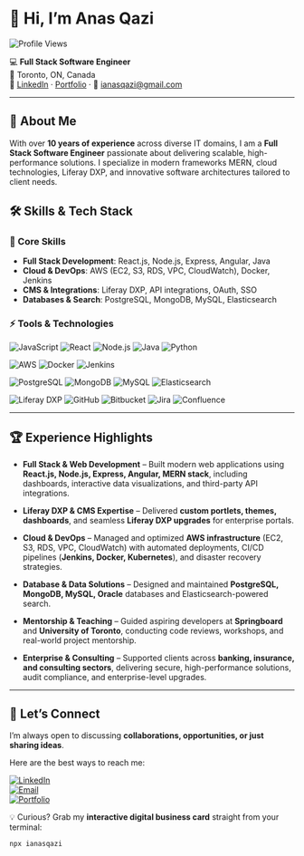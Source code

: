 # 👋 Hi, I’m Anas Qazi  
![Profile Views](https://komarev.com/ghpvc/?username=ianasqazi&color=blue)

💻 **Full Stack Software Engineer**  
📍 Toronto, ON, Canada  
🔗 [LinkedIn](https://www.linkedin.com/in/anasqazi) · [Portfolio](https://ianasqazi.ca) · 📧 ianasqazi@gmail.com  

---

## 🚀 About Me  
With over **10 years of experience** across diverse IT domains, I am a **Full Stack Software Engineer** passionate about delivering scalable, high-performance solutions. I specialize in modern frameworks MERN, cloud technologies, Liferay DXP, and innovative software architectures tailored to client needs.  

## 🛠️ Skills & Tech Stack  

### 🔑 Core Skills  
- **Full Stack Development**: React.js, Node.js, Express, Angular, Java  
- **Cloud & DevOps**: AWS (EC2, S3, RDS, VPC, CloudWatch), Docker, Jenkins  
- **CMS & Integrations**: Liferay DXP, API integrations, OAuth, SSO  
- **Databases & Search**: PostgreSQL, MongoDB, MySQL, Elasticsearch  

### ⚡ Tools & Technologies  
![JavaScript](https://img.shields.io/badge/JavaScript-ES6+-yellow) 
![React](https://img.shields.io/badge/React-blue) 
![Node.js](https://img.shields.io/badge/Node.js-green) 
![Java](https://img.shields.io/badge/Java-orange) 
![Python](https://img.shields.io/badge/Python-blue)  

![AWS](https://img.shields.io/badge/AWS-232F3E?logo=amazon-aws) 
![Docker](https://img.shields.io/badge/Docker-2496ED?logo=docker) 
![Jenkins](https://img.shields.io/badge/Jenkins-D24939?logo=jenkins)  

![PostgreSQL](https://img.shields.io/badge/PostgreSQL-blue) 
![MongoDB](https://img.shields.io/badge/MongoDB-green) 
![MySQL](https://img.shields.io/badge/MySQL-lightblue) 
![Elasticsearch](https://img.shields.io/badge/Elasticsearch-005571?logo=elasticsearch)  

![Liferay DXP](https://img.shields.io/badge/Liferay_DXP-005C97?logo=liferay) 
![GitHub](https://img.shields.io/badge/GitHub-181717?logo=github) 
![Bitbucket](https://img.shields.io/badge/Bitbucket-0052CC?logo=bitbucket) 
![Jira](https://img.shields.io/badge/Jira-0052CC?logo=jira) 
![Confluence](https://img.shields.io/badge/Confluence-172B4D?logo=confluence)  


---

## 🏆 Experience Highlights  

- **Full Stack & Web Development** – Built modern web applications using **React.js, Node.js, Express, Angular, MERN stack**, including dashboards, interactive data visualizations, and third-party API integrations.  

- **Liferay DXP & CMS Expertise** – Delivered **custom portlets, themes, dashboards**, and seamless **Liferay DXP upgrades** for enterprise portals.  

- **Cloud & DevOps** – Managed and optimized **AWS infrastructure** (EC2, S3, RDS, VPC, CloudWatch) with automated deployments, CI/CD pipelines (**Jenkins, Docker, Kubernetes**), and disaster recovery strategies.  

- **Database & Data Solutions** – Designed and maintained **PostgreSQL, MongoDB, MySQL, Oracle** databases and Elasticsearch-powered search.  

- **Mentorship & Teaching** – Guided aspiring developers at **Springboard** and **University of Toronto**, conducting code reviews, workshops, and real-world project mentorship.  

- **Enterprise & Consulting** – Supported clients across **banking, insurance, and consulting sectors**, delivering secure, high-performance solutions, audit compliance, and enterprise-level upgrades.  

---

## 🤝 Let’s Connect  
I’m always open to discussing **collaborations, opportunities, or just sharing ideas**.  

Here are the best ways to reach me:  

[![LinkedIn](https://img.shields.io/badge/LinkedIn-Connect-blue?logo=linkedin)](https://www.linkedin.com/in/anasqazi)  
[![Email](https://img.shields.io/badge/Email-Contact-red?logo=gmail)](mailto:ianasqazi@gmail.com)  
[![Portfolio](https://img.shields.io/badge/Portfolio-Visit-0A66C2?logo=vercel)](https://ianasqazi.ca)  


💡 Curious? Grab my **interactive digital business card** straight from your terminal:


```bash
npx ianasqazi
```
